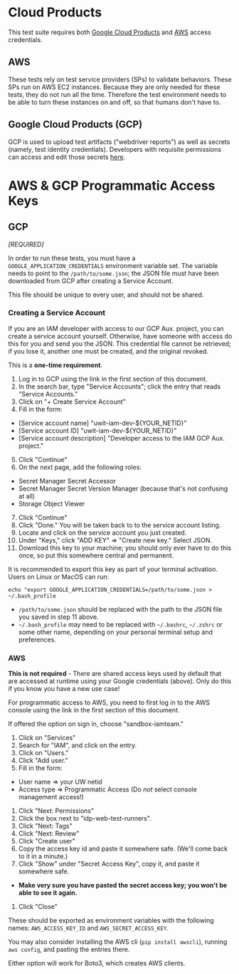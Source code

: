 # Cloud Products

This test suite requires both [Google Cloud Products](https://console.cloud.google.com/home/dashboard?project=uwit-mci-iam) 
and [AWS](https://idp.u.washington.edu/idp/profile/SAML2/Unsolicited/SSO?providerId=urn:amazon:webservices) access credentials.


## AWS 

These tests rely on test service providers (SPs) to validate behaviors. These SPs run on AWS EC2 instances. Because
they are only needed for these tests, they do not run all the time. Therefore the test environment needs to be able
to turn these instances on and off, so that humans don't have to.

## Google Cloud Products (GCP)

GCP is used to upload test artifacts ("webdriver reports") as well as secrets (namely, test identity credentials). 
Developers with requisite permissions can access and edit those secrets
[here](https://console.cloud.google.com/security/secret-manager/secret/idp-web-test-config?project=uwit-mci-iam).


# AWS & GCP Programmatic Access Keys

## GCP

*[REQUIRED]*

In order to run these tests, you must have a `GOOGLE_APPLICATION_CREDENTIALS` environment variable set. The variable
needs to point to the `/path/to/some.json`; the JSON file must have been downloaded from GCP after creating a Service Account.

This file should be unique to every user, and should not be shared. 

### Creating a Service Account

If you are an IAM developer with access to our GCP Aux. project, you can create a service account yourself. Otherwise,
have someone with access do this for you and send you the JSON. This credential file cannot be retrieved; if you lose it,
another one must be created, and the original revoked.

This is a **one-time requirement**.

1. Log in to GCP using the link in the first section of this document.
2. In the search bar, type "Service Accounts"; click the entry that reads "Service Accounts."
3. Click on "+ Create Service Account"
4. Fill in the form:
  - [Service account name]  "uwit-iam-dev-${YOUR_NETID}"
  - [Service account ID]  "uwit-iam-dev-${YOUR_NETID}"
  - [Service account description] "Developer access to the IAM GCP Aux. project."
5. Click "Continue"
6. On the next page, add the following roles:
  - Secret Manager Secret Accessor
  - Secret Manager Secret Version Manager  (because that's not confusing at all)
  - Storage Object Viewer
7. Click "Continue"
8. Click "Done." You will be taken back to to the service account listing.
9. Locate and click on the service account you just created.
10. Under "Keys," click "ADD KEY" => "Create new key." Select JSON. 
11. Download this key to your machine; you should only ever have to do this once, 
so put this somewhere central and permanent.

It is recommended to export this key as part of your terminal activation. Users on Linux or MacOS can run:

`echo "export GOOGLE_APPLICATION_CREDENTIALS=/path/to/some.json > ~/.bash_profile`

* `/path/to/some.json` should be replaced with the path to the JSON file you saved in step 11 above.
* `~/.bash_profile` may need to be replaced with `~/.bashrc`, `~/.zshrc` or some other name, depending on your 
personal terminal setup and preferences.
 
 
### AWS

**This is not required** - There are shared access keys used by default that are 
accessed at runtime using your Google credentials (above). Only do this if you
know you have a new use case!
 
For programmatic access to AWS, you need to first log in to the AWS console using the link in the first 
section of this document.

If offered the option on sign in, choose "sandbox-iamteam."
 
 1. Click on "Services"
 1. Search for "IAM", and click on the entry.
 1. Click on "Users."
 1. Click "Add user."
 1. Fill in the form:
   - User name => your UW netid
   - Access type => Programmatic Access (Do _not_ select console management access!)
 1. Click "Next: Permissions"
 1. Click the box next to "idp-web-test-runners".
 1. Click "Next: Tags"
 1. Click "Next: Review"
 1. Click "Create user"
 1. Copy the access key id and paste it somewhere safe. (We'll come back to it in a minute.)
 1. Click "Show" under "Secret Access Key", copy it, and paste it somewhere safe.
   - **Make very sure you have pasted the secret access key; you won't be able to see it again.**
 1. Click "Close"
 
These should be exported as environment variables with the following names: 
`AWS_ACCESS_KEY_ID` and `AWS_SECRET_ACCESS_KEY`.

You may also consider installing the AWS cli 
(`pip install awscli`), running `aws config`, and pasting the entries there. 

Either option will work for Boto3, which creates AWS clients.
